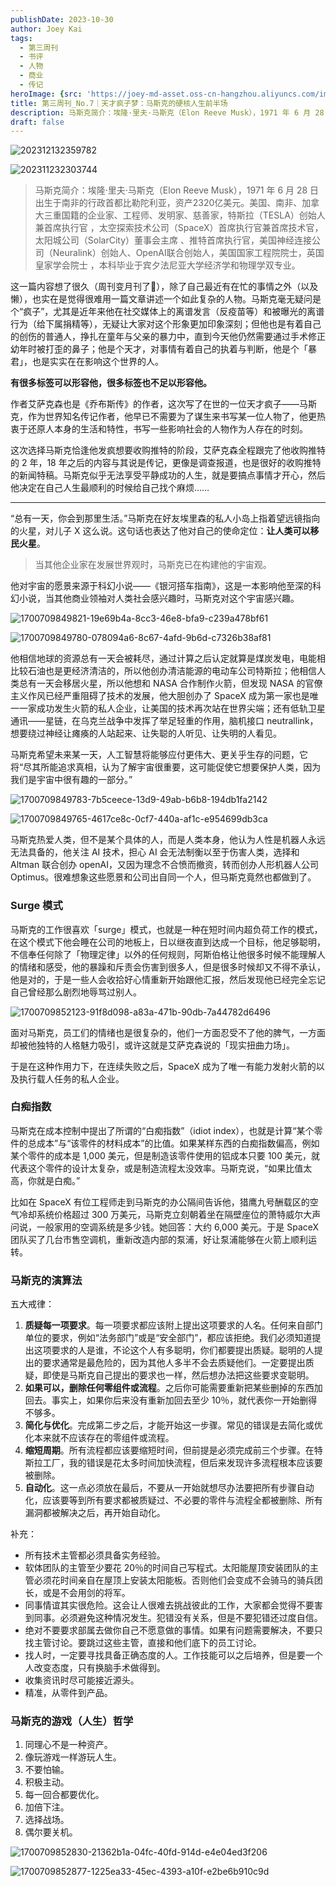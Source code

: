 ```yaml
---
publishDate: 2023-10-30
author: Joey Kai
tags:
  - 第三周刊
  - 书评
  - 人物
  - 商业
  - 传记
heroImage: {src: 'https://joey-md-asset.oss-cn-hangzhou.aliyuncs.com/img/202312132359782.jpeg', inferSize: true}
title: 第三周刊_No.7｜天才疯子梦：马斯克的硬核人生前半场
description: 马斯克简介：埃隆·里夫·马斯克（Elon Reeve Musk），1971 年 6 月 28 日出生于南非的行政首都比勒陀利亚，资产2320亿美元。
draft: false
---
```

![202312132359782](../assets/2023/202312132359782.jpg)

![202311232303744](../assets/2023/202311232303744.png)

> 马斯克简介：埃隆·里夫·马斯克（Elon Reeve Musk），1971 年 6 月 28 日出生于南非的行政首都比勒陀利亚，资产2320亿美元。美国、南非、加拿大三重国籍的企业家、工程师、发明家、慈善家，特斯拉（TESLA）创始人兼首席执行官 ，太空探索技术公司（SpaceX）首席执行官兼首席技术官，太阳城公司（SolarCity）董事会主席 、推特首席执行官，美国神经连接公司（Neuralink）创始人、OpenAI联合创始人，美国国家工程院院士，英国皇家学会院士 ，本科毕业于宾夕法尼亚大学经济学和物理学双专业。

这一篇内容想了很久（周刊变月刊了🐶），除了自己最近有在忙的事情之外（以及懒），也实在是觉得很难用一篇文章讲述一个如此复杂的人物。马斯克毫无疑问是个“疯子”，尤其是近年来他在社交媒体上的离谱发言（反疫苗等）和被曝光的离谱行为（给下属捐精等），无疑让大家对这个形象更加印象深刻；但他也是有着自己的创伤的普通人，挣扎在童年与父亲的暴力中，直到今天他仍然需要通过手术修正幼年时被打歪的鼻子；他是个天才，对事情有着自己的执着与判断，他是个「暴君」，也是实实在在影响这个世界的人。

**有很多标签可以形容他，很多标签也不足以形容他。**

作者艾萨克森也是《乔布斯传》的作者，这次写了在世的一位天才疯子——马斯克，作为世界知名传记作者，他早已不需要为了谋生来书写某一位人物了，他更热衷于还原人本身的生活和特性，书写一些影响社会的人物作为人存在的时刻。

这次选择马斯克恰逢他发疯想要收购推特的阶段，艾萨克森全程跟完了他收购推特的 2 年，18 年之后的内容与其说是传记，更像是调查报道，也是很好的收购推特的新闻特稿。马斯克似乎无法享受平静成功的人生，就是要搞点事情才开心，然后他决定在自己人生最顺利的时候给自己找个麻烦……

---

“总有一天，你会到那里生活。”马斯克在好友埃里森的私人小岛上指着望远镜指向的火星，对儿子 X 这么说。这句话也表达了他对自己的使命定位：**让人类可以移民火星**。

> 当其他企业家在发展世界观时，马斯克已在构建他的宇宙观。

他对宇宙的愿景来源于科幻小说——《银河搭车指南》，这是一本影响他至深的科幻小说，当其他商业领袖对人类社会感兴趣时，马斯克对这个宇宙感兴趣。

![1700709849821-19e69b4a-8cc3-46e8-bfa9-c239a478bf61](../assets/2023/1700709849821-19e69b4a-8cc3-46e8-bfa9-c239a478bf61.jpg)

![1700709849780-078094a6-8c67-4afd-9b6d-c7326b38af81](../assets/2023/1700709849780-078094a6-8c67-4afd-9b6d-c7326b38af81.jpg)

他相信地球的资源总有一天会被耗尽，通过计算之后认定就算是煤炭发电，电能相比较石油也是更经济清洁的，所以他创办清洁能源的电动车公司特斯拉；他相信人类总有一天会移居火星，所以他想和 NASA 合作制作火箭，但发现 NASA 的官僚主义作风已经严重阻碍了技术的发展，他大胆创办了 SpaceX 成为第一家也是唯一一家成功发生火箭的私人企业，让美国的技术再次站在世界尖端；还有低轨卫星通讯——星链，在乌克兰战争中发挥了举足轻重的作用，脑机接口 neutrallink，想要绕过神经让瘫痪的人站起来、让失聪的人听见、让失明的人看见。

马斯克希望未来某一天，人工智慧将能够应付更伟大、更关乎生存的问题，它将“尽其所能追求真相，认为了解宇宙很重要，这可能促使它想要保护人类，因为我们是宇宙中很有趣的一部分。”

![1700709849783-7b5ceece-13d9-49ab-b6b8-194db1fa2142](../assets/2023/1700709849783-7b5ceece-13d9-49ab-b6b8-194db1fa2142.jpg)

![1700709849765-4617ce8c-0cf7-440a-af1c-e954699db3ca](../assets/2023/1700709849765-4617ce8c-0cf7-440a-af1c-e954699db3ca.jpg)

马斯克热爱人类，但不是某个具体的人，而是人类本身，他认为人性是机器人永远无法具备的，他关注 AI 技术，担心 AI 会无法制衡以至于伤害人类，选择和 Altman 联合创办 openAI，又因为理念不合愤而撤资，转而创办人形机器人公司 Optimus。很难想象这些愿景和公司出自同一个人，但马斯克竟然也都做到了。

### Surge 模式

马斯克的工作很喜欢「surge」模式，也就是一种在短时间内超负荷工作的模式，在这个模式下他会睡在公司的地板上，日以继夜直到达成一个目标，他足够聪明，不信奉任何除了「物理定律」以外的任何规则，阿斯伯格让他很多时候不能理解人的情绪和感受，他的暴躁和斥责会伤害到很多人，但是很多时候却又不得不承认，他是对的，于是一些人会收拾好心情重新开始跟他汇报，然后发现他已经完全忘记自己曾经那么剧烈地辱骂过别人。

![1700709852123-91f8d098-a83a-471b-90db-7a44782d6496](../assets/2023/1700709852123-91f8d098-a83a-471b-90db-7a44782d6496.jpg)

面对马斯克，员工们的情绪也是很复杂的，他们一方面忍受不了他的脾气，一方面却被他独特的人格魅力吸引，或许这就是艾萨克森说的「现实扭曲力场」。

于是在这种作用力下，在连续失败之后，SpaceX 成为了唯一有能力发射火箭的以及执行载人任务的私人企业。

### 白痴指数

马斯克在成本控制中提出了所谓的“白痴指数”（idiot index），也就是计算“某个零件的总成本”与“该零件的材料成本”的比值。如果某样东西的白痴指数偏高，例如某个零件的成本是 1,000 美元，但是制造该零件使用的铝成本只要 100 美元，就代表这个零件的设计太复杂，或是制造流程太没效率。马斯克说，“如果比值太高，你就是白痴。”

比如在 SpaceX 有位工程师走到马斯克的办公隔间告诉他，猎鹰九号酬载区的空气冷却系统价格超过 300 万美元，马斯克立刻朝着坐在隔壁座位的萧特威尔大声问说，一般家用的空调系统是多少钱。她回答：大约 6,000 美元。于是 SpaceX 团队买了几台市售空调机，重新改造内部的泵浦，好让泵浦能够在火箭上顺利运转。

### 马斯克的演算法

五大戒律：

1. **质疑每一项要求**。每一项要求都应该附上提出这项要求的人名。任何来自部门单位的要求，例如“法务部门”或是“安全部门”，都应该拒绝。我们必须知道提出这项要求的人是谁，不论这个人有多聪明，你们都要提出质疑。聪明的人提出的要求通常是最危险的，因为其他人多半不会去质疑他们。一定要提出质疑，即使是马斯克自己提出的要求也一样，然后想办法把这些要求变聪明。
2. **如果可以，删除任何零组件或流程**。之后你可能需要重新把某些删掉的东西加回去。事实上，如果你后来没有重新加回去至少 10％，就代表你一开始删得不够多。
3. **简化与优化**。完成第二步之后，才能开始这一步骤。常见的错误是去简化或优化本来就不应该存在的零组件或流程。
4. **缩短周期**。所有流程都应该要缩短时间，但前提是必须完成前三个步骤。在特斯拉工厂，我的错误是花太多时间加快流程，但后来发现许多流程根本应该要被删除。
5. **自动化**。这一点必须放在最后，不要从一开始就想尽办法要把所有步骤自动化，应该要等到所有要求都被质疑过、不必要的零件与流程全都被删除、所有漏洞都被解决之后，再开始自动化。

补充：

- 所有技术主管都必须具备实务经验。
- 软体团队的主管至少要花 20％的时间自己写程式。太阳能屋顶安装团队的主管必须花时间亲自在屋顶上安装太阳能板。否则他们会变成不会骑马的骑兵团长，或是不会用剑的将军。
- 同事情谊其实很危险。这会让人很难去挑战彼此的工作，大家都会觉得不要害到同事。必须避免这种情况发生。犯错没有关系，但是不要犯错还过度自信。
- 绝对不要要求部属去做你自己不愿意做的事情。如果有问题需要解决，不要只找主管讨论。要跳过这些主管，直接和他们底下的员工讨论。
- 找人时，一定要寻找具备正确态度的人。工作技能可以之后培养，但是要一个人改变态度，只有换脑手术做得到。
- 收集资讯时尽可能接近源头。
- 精准，从零件到产品。

### 马斯克的游戏（人生）哲学

1. 同理心不是一种资产。
2. 像玩游戏一样游玩人生。
3. 不要怕输。
4. 积极主动。
5. 每一回合都要优化。
6. 加倍下注。
7. 选择战场。
8. 偶尔要关机。

![1700709852830-21362b1a-04fc-40fd-914d-e4e04ed3f206](../assets/2023/1700709852830-21362b1a-04fc-40fd-914d-e4e04ed3f206.jpg)

![1700709852877-1225ea33-45ec-4393-a10f-e2be6b910c9d](../assets/2023/1700709852877-1225ea33-45ec-4393-a10f-e2be6b910c9d.jpg)

